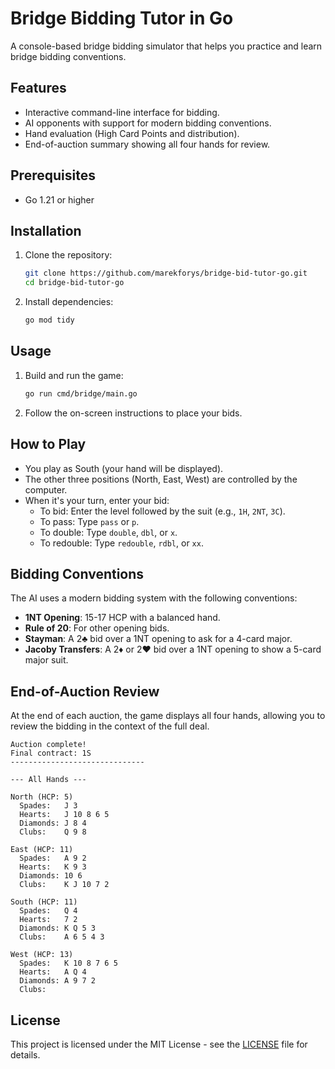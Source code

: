 # Bridge Bidding Tutor in Go

A console-based bridge bidding simulator that helps you practice and learn bridge bidding conventions.

## Features

- Interactive command-line interface for bidding.
- AI opponents with support for modern bidding conventions.
- Hand evaluation (High Card Points and distribution).
- End-of-auction summary showing all four hands for review.

## Prerequisites

- Go 1.21 or higher

## Installation

1. Clone the repository:
   ```bash
   git clone https://github.com/marekforys/bridge-bid-tutor-go.git
   cd bridge-bid-tutor-go
   ```

2. Install dependencies:
   ```bash
   go mod tidy
   ```

## Usage

1. Build and run the game:
   ```bash
   go run cmd/bridge/main.go
   ```

2. Follow the on-screen instructions to place your bids.

## How to Play

- You play as South (your hand will be displayed).
- The other three positions (North, East, West) are controlled by the computer.
- When it's your turn, enter your bid:
  - To bid: Enter the level followed by the suit (e.g., `1H`, `2NT`, `3C`).
  - To pass: Type `pass` or `p`.
  - To double: Type `double`, `dbl`, or `x`.
  - To redouble: Type `redouble`, `rdbl`, or `xx`.

## Bidding Conventions

The AI uses a modern bidding system with the following conventions:

- **1NT Opening**: 15-17 HCP with a balanced hand.
- **Rule of 20**: For other opening bids.
- **Stayman**: A 2♣ bid over a 1NT opening to ask for a 4-card major.
- **Jacoby Transfers**: A 2♦ or 2♥ bid over a 1NT opening to show a 5-card major suit.

## End-of-Auction Review

At the end of each auction, the game displays all four hands, allowing you to review the bidding in the context of the full deal.

```
Auction complete!
Final contract: 1S
------------------------------

--- All Hands ---

North (HCP: 5)
  Spades:   J 3
  Hearts:   J 10 8 6 5
  Diamonds: J 8 4
  Clubs:    Q 9 8

East (HCP: 11)
  Spades:   A 9 2
  Hearts:   K 9 3
  Diamonds: 10 6
  Clubs:    K J 10 7 2

South (HCP: 11)
  Spades:   Q 4
  Hearts:   7 2
  Diamonds: K Q 5 3
  Clubs:    A 6 5 4 3

West (HCP: 13)
  Spades:   K 10 8 7 6 5
  Hearts:   A Q 4
  Diamonds: A 9 7 2
  Clubs:
```

## License

This project is licensed under the MIT License - see the [LICENSE](LICENSE) file for details.

